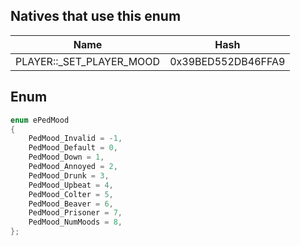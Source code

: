 ## Natives that use this enum
| Name                        | Hash               |
|-----------------------------|--------------------|
| PLAYER::\_SET\_PLAYER\_MOOD | 0x39BED552DB46FFA9 |
## Enum
```cpp
enum ePedMood
{
	PedMood_Invalid = -1,
	PedMood_Default = 0,
	PedMood_Down = 1,
	PedMood_Annoyed = 2,
	PedMood_Drunk = 3,
	PedMood_Upbeat = 4,
	PedMood_Colter = 5,
	PedMood_Beaver = 6,
	PedMood_Prisoner = 7,
	PedMood_NumMoods = 8,
};
```